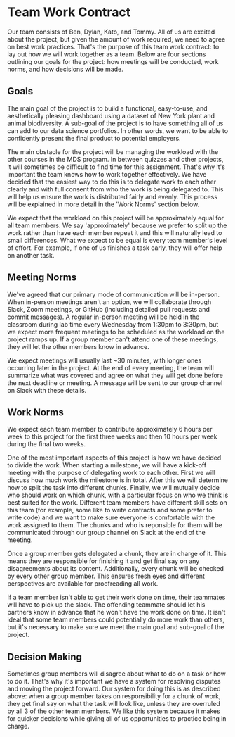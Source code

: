# Team Work Contract

Our team consists of Ben, Dylan, Kato, and Tommy. All of us are excited about the project, but given the amount of work required, we need to agree on best work practices. That's the purpose of this team work contract: to lay out how we will work together as a team. Below are four sections outlining our goals for the project: how meetings will be conducted, work norms, and how decisions will be made.

## Goals

The main goal of the project is to build a functional, easy-to-use, and aesthetically pleasing dashboard using a dataset of New York plant and animal biodiversity. A sub-goal of the project is to have something all of us can add to our data science portfolios. In other words, we want to be able to confidently present the final product to potential employers.

The main obstacle for the project will be managing the workload with the other courses in the MDS program. In between quizzes and other projects, it will sometimes be difficult to find time for this assignment. That's why it's important the team knows how to work together effectively. We have decided that the easiest way to do this is to delegate work to each other clearly and with full consent from who the work is being delegated to. This will help us ensure the work is distributed fairly and evenly. This process will be explained in more detail in the 'Work Norms' section below.

We expect that the workload on this project will be approximately equal for all team members. We say 'approximately' because we prefer to split up the work rather than have each member repeat it and this will naturally lead to small differences. What we expect to be equal is every team member's level of effort. For example, if one of us finishes a task early, they will offer help on another task.

## Meeting Norms

We've agreed that our primary mode of communication will be in-person. When in-person meetings aren't an option, we will collaborate through Slack, Zoom meetings, or GitHub (including detailed pull requests and commit messages). A regular in-person meeting will be held in the classroom during lab time every Wednesday from 1:30pm to 3:30pm, but we expect more frequent meetings to be scheduled as the workload on the project ramps up. If a group member can't attend one of these meetings, they will let the other members know in advance.

We expect meetings will usually last ~30 minutes, with longer ones occurring later in the project. At the end of every meeting, the team will summarize what was covered and agree on what they will get done before the next deadline or meeting. A message will be sent to our group channel on Slack with these details.

## Work Norms

We expect each team member to contribute approximately 6 hours per week to this project for the first three weeks and then 10 hours per week during the final two weeks.

One of the most important aspects of this project is how we have decided to divide the work. When starting a milestone, we will have a kick-off meeting with the purpose of delegating work to each other. First we will discuss how much work the milestone is in total. After this we will determine how to split the task into different chunks. Finally, we will mutually decide who should work on which chunk, with a particular focus on who we think is best suited for the work. Different team members have different skill sets on this team (for example, some like to write contracts and some prefer to write code) and we want to make sure everyone is comfortable with the work assigned to them. The chunks and who is reponsible for them will be communicated through our group channel on Slack at the end of the meeting.

Once a group member gets delegated a chunk, they are in charge of it. This means they are responsible for finishing it and get final say on any disagreements about its content. Additionally, every chunk will be checked by every other group member. This ensures fresh eyes and different perspectives are available for proofreading all work.

If a team member isn't able to get their work done on time, their teammates will have to pick up the slack. The offending teammate should let his partners know in advance that he won't have the work done on time. It isn't ideal that some team members could potentially do more work than others, but it's necessary to make sure we meet the main goal and sub-goal of the project.

## Decision Making

Sometimes group members will disagree about what to do on a task or how to do it. That's why it's important we have a system for resolving disputes and moving the project forward. Our system for doing this is as described above: when a group member takes on responsibility for a chunk of work, they get final say on what the task will look like, unless they are overruled by all 3 of the other team members. We like this system because it makes for quicker decisions while giving all of us opportunities to practice being in charge.
